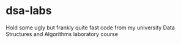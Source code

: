 # dsa-labs
Hold some ugly but frankly quite fast code from my university Data Structures and Algorithms laboratory course
